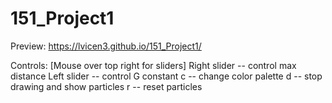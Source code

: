# 151_Project1

Preview: https://lvicen3.github.io/151_Project1/

Controls:
  [Mouse over top right for sliders]
  Right slider -- control max distance
  Left slider -- control G constant
  c -- change color palette
  d -- stop drawing and show particles
  r -- reset particles
